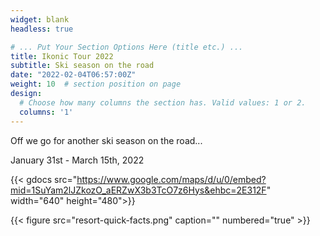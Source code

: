 ```yaml
---
widget: blank
headless: true

# ... Put Your Section Options Here (title etc.) ...
title: Ikonic Tour 2022
subtitle: Ski season on the road
date: "2022-02-04T06:57:00Z"
weight: 10  # section position on page
design:
  # Choose how many columns the section has. Valid values: 1 or 2.
  columns: '1'
---
```


Off we go for another ski season on the road...

January 31st - March 15th, 2022

{{< gdocs src="https://www.google.com/maps/d/u/0/embed?mid=1SuYam2lJZkozO_aERZwX3b3TcO7z6Hys&ehbc=2E312F" width="640" height="480">}}


{{< figure src="resort-quick-facts.png" caption="" numbered="true" >}}